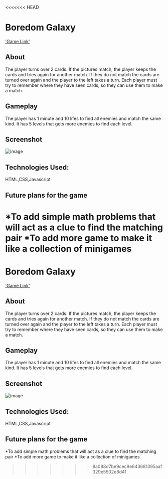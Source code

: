 <<<<<<< HEAD
# Boredom Galaxy
['Game Link'](https://jademoslares-mygame.netlify.app/)
## About
The player turns over 2 cards. If the pictures match, the player keeps the cards and tries again for another match. If they do not match the cards are turned over again and the player to the left takes a turn. Each player must try to remember where they have seen cards, so they can use them to make a match.

## Gameplay
The player has 1 minute and 10 lifes to find all enemies and match the same kind. It has 5 levels that gets more enemies to find each level.

## Screenshot
![image](https://github.com/jademoslares/my-game/assets/109202218/4e26d4c6-5a97-4d4f-9304-e224ba16741a)

## Technologies Used:
HTML,CSS,Javascript

## Future plans for the game
*To add simple math problems that will act as a clue to find the matching pair
*To add more game to make it like a collection of minigames
=======
# Boredom Galaxy
['Game Link'](https://jademoslares-mygame.netlify.app/)
## About
The player turns over 2 cards. If the pictures match, the player keeps the cards and tries again for another match. If they do not match the cards are turned over again and the player to the left takes a turn. Each player must try to remember where they have seen cards, so they can use them to make a match.

## Gameplay
The player has 1 minute and 10 lifes to find all enemies and match the same kind. It has 5 levels that gets more enemies to find each level.

## Screenshot
![image](https://github.com/jademoslares/my-game/assets/109202218/4e26d4c6-5a97-4d4f-9304-e224ba16741a)

## Technologies Used:
HTML,CSS,Javascript

## Future plans for the game
*To add simple math problems that will act as a clue to find the matching pair
*To add more game to make it like a collection of minigames
>>>>>>> 8a088d7be9cec9e643681395aaf329e5502e8d41
